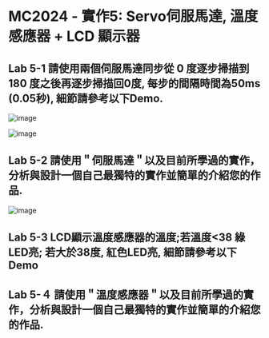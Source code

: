 # MC2024 - 實作5: Servo伺服馬達, 溫度感應器 + LCD 顯示器

## Lab 5-1 請使用兩個伺服馬達同步從 0 度逐步掃描到 180 度之後再逐步掃描回0度, 每步的間隔時間為50ms (0.05秒), 細節請參考以下Demo.

![image](https://github.com/Grace-TA/Microcontroller2024/assets/89304181/89f185d9-f081-4ac3-8312-0d7b6a02f55c)

![image](https://github.com/Grace-TA/Microcontroller2024/assets/89304181/cca09c49-16a6-4f2f-b67d-1215aaa95027)

## Lab 5-2 請使用＂伺服馬達＂以及目前所學過的實作，分析與設計一個自己最獨特的實作並簡單的介紹您的作品.

![image](https://github.com/Grace-TA/Microcontroller2024/assets/89304181/c507ccce-07cf-4717-ae66-2a80e8f7b874)


## Lab 5-3 LCD顯示溫度感應器的溫度;若溫度<38 綠LED亮; 若大於38度, 紅色LED亮, 細節請參考以下Demo


## Lab 5-４ 請使用＂溫度感應器＂以及目前所學過的實作，分析與設計一個自己最獨特的實作並簡單的介紹您的作品.

